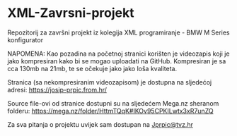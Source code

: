 # XML-Zavrsni-projekt
Repozitorij za završni projekt iz kolegija XML programiranje - BMW M Series konfigurator

NAPOMENA: Kao pozadina na početnoj stranici korišten je videozapis koji je jako kompresiran kako bi se mogao uploadati na GitHub. Kompresiran je sa cca 130mb na 21mb, te se očekuje jako jako loša kvaliteta. 

Stranica (sa nekompresiranim videozapisom) je dostupna na sljedećoj adresi: 
https://josip-prpic.from.hr/

Source file-ovi od stranice dostupni su na sljedećem Mega.nz sheranom folderu:
https://mega.nz/folder/HttmTQqK#IKOv95CPKILwtx3xR7unZQ

Za sva pitanja o projektu uvijek sam dostupan na Jprpic@tvz.hr
